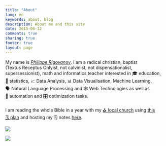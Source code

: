 ```yaml
---
title: "About"
lang: en
keywords: about, blog
description: About me and this site
date: 2015-06-12
comments: true
sharing: true
footer: true
layout: page
---
```


My name is <a href="{{ site.links.vcard }}" title="My Visit Card"><cite>Philippe&nbsp;Rigovanov</cite></a>.
I am a radical&nbsp;christian, baptist (Textus&nbsp;Receptus&nbsp;Onlyist, not&nbsp;calvinist, not&nbsp;dispensationalist, supersessionist),
math and informatics teacher interested in 🎓&nbsp;education, 🎲&nbsp;statistics, 📈&nbsp;Data&nbsp;Analysis,
📊&nbsp;Data&nbsp;Visualisation, Machine&nbsp;Learning, 🗣&nbsp;Natural&nbsp;Language&nbsp;Processing and 🕸&nbsp;Web&nbsp;Technologies
as well as 🤖&nbsp;automation and 🎛&nbsp;optimization tasks.

I am reading the whole Bible in a year with my <a href="{{ site.links.church }}" title="My Local Church">⛪&nbsp;local&nbsp;church</a>
using [this 🗓&nbsp;plan](https://novchurch.github.io/plan/) and hosting my&nbsp;🗒&nbsp;notes [here](https://notes.rigovanov.ru).

<!-- You can find me here: <a href="{{ site.links.church }}" title="My Local Church">⛪</a>. -->

<a href="https://braingames.ru" title="Игры разума | a1ip"><img src="https://braingames.ru/button90x62.php?uid=24579" border="0"></a>

<a href="https://www.codewars.com/users/a1ip" title="Codewars | a1ip"><img src="https://www.codewars.com/users/a1ip/badges/micro" border="0"></a>
